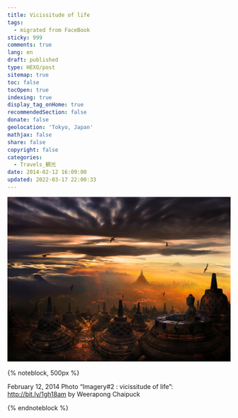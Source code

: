 ```yaml
---
title: Vicissitude of life
tags:
  - migrated from FaceBook
sticky: 999
comments: true
lang: en
draft: published
type: HEXO/post
sitemap: true
toc: false
tocOpen: true
indexing: true
display_tag_onHome: true
recommendedSection: false
donate: false
geolocation: 'Tokyo, Japan'
mathjax: false
share: false
copyright: false
categories:
  - Travels_観光
date: 2014-02-12 16:09:00
updated: 2022-03-17 22:00:33
---
```

![](./Vicissitude-of-life/stock-photo-825437.jpeg)

{% noteblock, 500px %}

February 12, 2014
Photo “Imagery#2 : vicissitude of life”: http://bit.ly/1gh18am by Weerapong Chaipuck

{% endnoteblock %}
